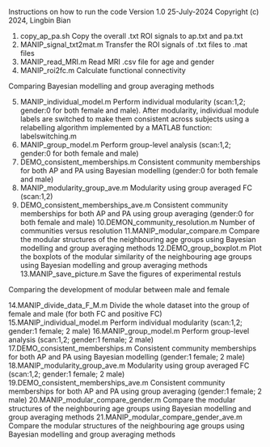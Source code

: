 Instructions on how to run the code
Version 1.0
25-July-2024
Copyright (c) 2024, Lingbin Bian

1. copy_ap_pa.sh   Copy the overall .txt ROI signals to ap.txt and pa.txt
2. MANIP_signal_txt2mat.m   Transfer the ROI signals of .txt files to .mat files
3. MANIP_read_MRI.m   Read MRI .csv file for age and gender
4. MANIP_roi2fc.m    Calculate functional connectivity

Comparing Bayesian modelling and group averaging methods

5. MANIP_individual_model.m   Perform individual modularity (scan:1,2; gender:0 for both female and male). After modularity, individual module labels are switched to make them consistent across subjects using a relabelling algorithm implemented by a MATLAB function: labelswitching.m
6. MANIP_group_model.m Perform   group-level analysis (scan:1,2; gender:0 for both female and male)
7. DEMO_consistent_memberships.m   Consistent community memberships for both AP and PA using Bayesian modelling (gender:0 for both female and male)
8. MANIP_modularity_group_ave.m   Modularity using group averaged FC (scan:1,2)
9. DEMO_consistent_memberships_ave.m   Consistent community memberships for both AP and PA using group averaging (gender:0 for both female and male)
10.DEMON_community_resolution.m   Number of communities versus resolution
11.MANIP_modular_compare.m   Compare the modular structures of the neighbouring age groups using Bayesian modelling and group averaging methods
12.DEMO_group_boxplot.m   Plot the boxplots of the modular similarity of the neighbouring age groups using Bayesian modelling and group averaging methods
13.MANIP_save_picture.m   Save the figures of experimental restuls

Comparing the development of modular between male and female

14.MANIP_divide_data_F_M.m Divide the whole dataset into the group of female and male (for both FC and positive FC)
15.MANIP_individual_model.m   Perform individual modularity (scan:1,2; gender:1 female; 2 male)
16.MANIP_group_model.m Perform   group-level analysis (scan:1,2; gender:1 female; 2 male)
17.DEMO_consistent_memberships.m   Consistent community memberships for both AP and PA using Bayesian modelling (gender:1 female; 2 male)
18.MANIP_modularity_group_ave.m   Modularity using group averaged FC (scan:1,2; gender:1 female; 2 male)
19.DEMO_consistent_memberships_ave.m   Consistent community memberships for both AP and PA using group averaging (gender:1 female; 2 male)
20.MANIP_modular_compare_gender.m   Compare the modular structures of the neighbouring age groups using Bayesian modelling and group averaging methods
21.MANIP_modular_compare_gender_ave.m   Compare the modular structures of the neighbouring age groups using Bayesian modelling and group averaging methods
